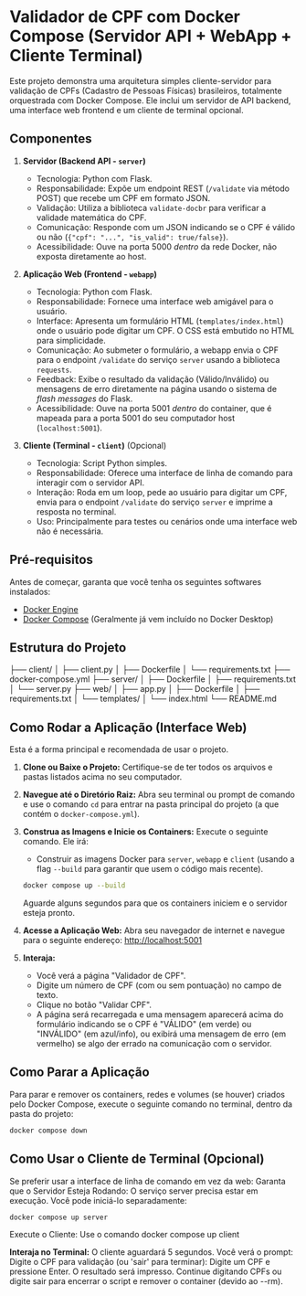 # Validador de CPF com Docker Compose (Servidor API + WebApp + Cliente Terminal)

Este projeto demonstra uma arquitetura simples cliente-servidor para validação de CPFs (Cadastro de Pessoas Físicas) brasileiros, totalmente orquestrada com Docker Compose. Ele inclui um servidor de API backend, uma interface web frontend e um cliente de terminal opcional.

## Componentes

1.  **Servidor (Backend API - `server`)**
    *   Tecnologia: Python com Flask.
    *   Responsabilidade: Expõe um endpoint REST (`/validate` via método POST) que recebe um CPF em formato JSON.
    *   Validação: Utiliza a biblioteca `validate-docbr` para verificar a validade matemática do CPF.
    *   Comunicação: Responde com um JSON indicando se o CPF é válido ou não (`{"cpf": "...", "is_valid": true/false}`).
    *   Acessibilidade: Ouve na porta 5000 *dentro* da rede Docker, não exposta diretamente ao host.

2.  **Aplicação Web (Frontend - `webapp`)**
    *   Tecnologia: Python com Flask.
    *   Responsabilidade: Fornece uma interface web amigável para o usuário.
    *   Interface: Apresenta um formulário HTML (`templates/index.html`) onde o usuário pode digitar um CPF. O CSS está embutido no HTML para simplicidade.
    *   Comunicação: Ao submeter o formulário, a webapp envia o CPF para o endpoint `/validate` do serviço `server` usando a biblioteca `requests`.
    *   Feedback: Exibe o resultado da validação (Válido/Inválido) ou mensagens de erro diretamente na página usando o sistema de *flash messages* do Flask.
    *   Acessibilidade: Ouve na porta 5001 *dentro* do container, que é mapeada para a porta 5001 do seu computador host (`localhost:5001`).

3.  **Cliente (Terminal - `client`)** (Opcional)
    *   Tecnologia: Script Python simples.
    *   Responsabilidade: Oferece uma interface de linha de comando para interagir com o servidor API.
    *   Interação: Roda em um loop, pede ao usuário para digitar um CPF, envia para o endpoint `/validate` do serviço `server` e imprime a resposta no terminal.
    *   Uso: Principalmente para testes ou cenários onde uma interface web não é necessária.

## Pré-requisitos

Antes de começar, garanta que você tenha os seguintes softwares instalados:

*   [Docker Engine](https://docs.docker.com/engine/install/)
*   [Docker Compose](https://docs.docker.com/compose/install/) (Geralmente já vem incluído no Docker Desktop)

## Estrutura do Projeto
├── client/
│ ├── client.py
│ ├── Dockerfile
│ └── requirements.txt
├── docker-compose.yml
├── server/
│ ├── Dockerfile
│ ├── requirements.txt
│ └── server.py
├── web/
│ ├── app.py
│ ├── Dockerfile
│ ├── requirements.txt
│ └── templates/
│ └── index.html
└── README.md

## Como Rodar a Aplicação (Interface Web)

Esta é a forma principal e recomendada de usar o projeto.

1.  **Clone ou Baixe o Projeto:** Certifique-se de ter todos os arquivos e pastas listados acima no seu computador.

2.  **Navegue até o Diretório Raiz:**
    Abra seu terminal ou prompt de comando e use o comando `cd` para entrar na pasta principal do projeto (a que contém o `docker-compose.yml`).

3.  **Construa as Imagens e Inicie os Containers:**
    Execute o seguinte comando. Ele irá:
    *   Construir as imagens Docker para `server`, `webapp` e `client` (usando a flag `--build` para garantir que usem o código mais recente).

    ```bash
    docker compose up --build 
    ```
    
    Aguarde alguns segundos para que os containers iniciem e o servidor esteja pronto.

4.  **Acesse a Aplicação Web:**
    Abra seu navegador de internet e navegue para o seguinte endereço:
    [http://localhost:5001](http://localhost:5001)

5.  **Interaja:**
    *   Você verá a página "Validador de CPF".
    *   Digite um número de CPF (com ou sem pontuação) no campo de texto.
    *   Clique no botão "Validar CPF".
    *   A página será recarregada e uma mensagem aparecerá acima do formulário indicando se o CPF é "VÁLIDO" (em verde) ou "INVÁLIDO" (em azul/info), ou exibirá uma mensagem de erro (em vermelho) se algo der errado na comunicação com o servidor.

## Como Parar a Aplicação

Para parar e remover os containers, redes e volumes (se houver) criados pelo Docker Compose, execute o seguinte comando no terminal, dentro da pasta do projeto:

```bash
docker compose down
```
## Como Usar o Cliente de Terminal (Opcional)
Se preferir usar a interface de linha de comando em vez da web:
Garanta que o Servidor Esteja Rodando: O serviço server precisa estar em execução. Você pode iniciá-lo separadamente:
```bash
docker compose up server
```
Execute o Cliente: Use o comando docker compose up client

**Interaja no Terminal:**
O cliente aguardará 5 segundos.
Você verá o prompt: Digite o CPF para validação (ou 'sair' para terminar):
Digite um CPF e pressione Enter. O resultado será impresso.
Continue digitando CPFs ou digite sair para encerrar o script e remover o container (devido ao --rm).
